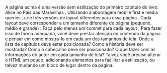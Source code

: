 A página acima é uma versão sem estilização do primeiro capítulo do livro: Alice no País das Maravilhas .
Utilizando a abordagem mobile first e media queries , crie três versões de layout diferentes para essa página . Cada layout deve corresponder a um tamanho diferente de página (pequeno, médio e grande) .
Faça pelo menos um commit para cada layout ;
Para fazer isso de forma adequada, você deve prestar atenção no conteúdo da página e pensar em como mostrá-lo em cada um dos tamanhos de tela:
Onde a lista de capítulos deve estar posicionada?
Como a história deve ser mostrada?
Como o cabeçalho deve ser posicionado?
O que fazer com as informações do autor em cada tamanho de tela?
Talvez você precise alterar o HTML um pouco, adicionando elementos para facilitar a estilização, ou talvez mudando um bloco de lugar dentro da página.